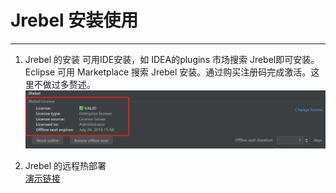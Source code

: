 # Jrebel 安装使用

---
1. Jrebel 的安装
  可用IDE安装，如 IDEA的plugins 市场搜索 Jrebel即可安装。
  Eclipse 可用 Marketplace 搜索 Jrebel 安装。通过购买注册码完成激活。这里不做过多赘述。
  ![激活](/asserts/激活.png)

2. Jrebel 的远程热部署  
  [演示链接](https://blog.csdn.net/stpice/article/details/80114685)

